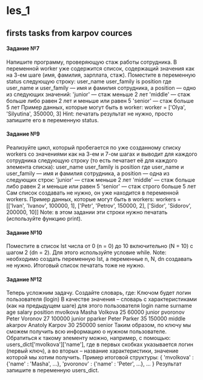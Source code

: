 # les_1
## firsts tаsks from karpov cources
#### Задание №7
Напишите программу, проверяющую стаж работы сотрудника. В переменной worker уже содержится список, содержащий значения как на 3-ем шаге (имя, фамилия, зарплата, стаж). Поместите в переменную status следующую строку:
user_name user_family is position
где user_name и user_family — имя и фамилия сотрудника, а position — одно из следующих значений:
'junior' — стаж меньше 2 лет
'middle' — стаж больше либо равен 2 лет и меньше или равен 5
'senior' — стаж больше 5 лет 
Пример данных, которые могут быть в worker:
worker = ['Olya', 'Silyutina', 350000, 3]
Hint: печатать результат не нужно, просто запишите его в переменную status.
#### Задание №9
Реализуйте цикл, который пробегается по уже созданному списку workers со значениями как на 3-ем и 7-ом шагах и выводит для каждого сотрудника следующую строку (то есть печатает её для каждого элемента списка):
user_name user_family is position
где user_name и user_family — имя и фамилия сотрудника, а position — одна из следующих строк:
'junior' — стаж меньше 2 лет
'middle' — стаж больше либо равен 2 и меньше или равен 5
'senior' — стаж строго больше 5 лет 
Сам список создавать не нужно, он уже находится в переменной workers. Пример данных, которые могут быть в workers:
workers = [['Ivan', 'Ivanov', 100000, 1], ['Petr', 'Petrov', 150000, 2], ['Sidor', 'Sidorov', 200000, 10]]
Note: в этом задании эти строки нужно печатать (используйте функцию print).
#### Задание №10
Поместите в список lst числа от 0 (n = 0) до 10 включительно (N = 10) c шагом 2 (dn = 2). Для этого используйте условие while.
Note: необходимо создать переменную lst, а переменные n, N, dn создавать не нужно. Итоговый список печатать тоже не нужно.
#### Задание №12
Теперь усложним задачу. Создайте словарь, где:
Ключом будет логин пользователя (login)
В качестве значения – словарь с характеристиками (как на предыдущем шаге) для этого пользователя
login	name	surname	age	salary	position
mvolkova	Masha	Volkova	25	60000	junior
pvoronov	Peter	Voronov	27	100000	junior
pparker	Peter	Parker	35	150000	middle
akarpov	Anatoly	Karpov	30	250000	senior
Таким образом, по ключу мы сможем получить всю информацию о нужном пользователе. Обратиться к такому элементу можно, например, с помощью: users_dict['mvolkova']['name'], где в первых скобках указывается логин (первый ключ), а во вторых – название характеристики, значение которой мы хотим получить.
Пример итоговой структуры:
{
'mvolkova' : {'name' : 'Masha', ...},
'pvoronov' : {'name' : 'Peter', ...}, 
...
}
Результат запишите в переменную users_dict.
